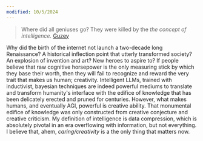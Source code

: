 ```yaml
---
modified: 10/5/2024
---
```


> Where did all geniuses go?
> They were killed by the _the concept of intelligence._
> [Guzey](https://guzey.com/intelligence-killed-genius/)

Why did the birth of the internet not launch a two-decade long Renaissance? A historical inflection point that utterly transformed society? An explosion of invention and art? New heroes to aspire to? If people believe that raw cognitive horsepower is the only measuring stick by which they base their worth, then they will fail to recognize and reward the very trait that makes us human; creativity. Intelligent LLMs, trained with inductivist, bayesian techniques are indeed powerful mediums to translate and transform humanity's interface with the edifice of knowledge that has been delicately erected and pruned for centuries. However, what makes humans, and eventually AGI, powerful is creative ability. That monumental edifice of knowledge was only constructed from creative conjecture and creative criticism. My definition of intelligence is data compression, which is absolutely pivotal in an era overflowing with information, but not everything. I believe that, ahem, *caring/creativity* is a the only thing that matters now.